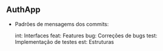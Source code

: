 ## AuthApp

- Padrões de mensagems dos commits:

  int: Interfaces
  feat: Features
  bug: Correções de bugs
  test: Implementação de testes
  est: Estruturas